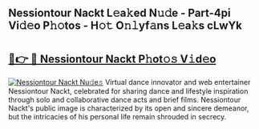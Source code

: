 ## Nessiontour Nackt L𝚎a𝚔ed N𝚞𝚍e - Part-4pi Vi𝚍𝚎o P𝚑𝚘tos - H𝚘𝚝 O𝚗𝚕yf𝚊ns L𝚎a𝚔s cLwYk

# <h2><a href="http://kfbjifw.oniu.top/?m=Nessiontour+Nackt">🔗👉 🔴 Nessiontour Nackt P𝚑ot𝚘𝚜 V𝚒d𝚎o</a></h2>

[![Nessiontour Nackt Nu𝚍e𝚜](https://i.imgur.com/0qMVB7G.gif)](http://kfbjifw.oniu.top/?m=Nessiontour+Nackt)
Virtual dance innovator and web entertainer Nessiontour Nackt, celebrated for sharing dance and lifestyle inspiration through solo and collaborative dance acts and brief films. Nessiontour Nackt's public image is characterized by its open and sincere demeanor, but the intricacies of his personal life remain shrouded in secrecy.  
